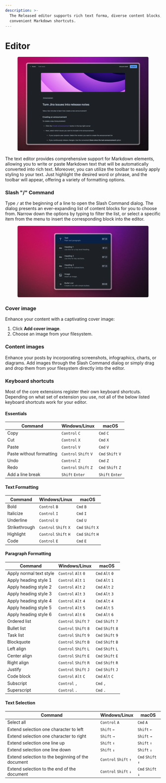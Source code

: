 ```yaml
---
description: >-
  The Released editor supports rich text forma, diverse content blocks, and
  convenient Markdown shortcuts.
---
```


# Editor

<figure><img src="../../.gitbook/assets/Editor.png" alt=""><figcaption></figcaption></figure>

The text editor provides comprehensive support for Markdown elements, allowing you to write or paste Markdown text that will be automatically converted into rich text. Moreover, you can utilize the toolbar to easily apply styling to your text. Just highlight the desired word or phrase, and the toolbar will appear, offering a variety of formatting options.

### Slash "/" Command

Type `/` at the beginning of a line to open the Slash Command dialog. The dialog presents an ever-expanding list of content blocks for you to choose from. Narrow down the options by typing to filter the list, or select a specific item from the menu to insert the corresponding block into the editor.

<figure><img src="../../.gitbook/assets/Slash Dialog.png" alt=""><figcaption></figcaption></figure>

### Cover image

Enhance your content with a captivating cover image:

1. Click **Add cover image**.
2. Choose an image from your filesystem.

### Content images

Enhance your posts by incorporating screenshots, infographics, charts, or diagrams. Add images through the Slash Command dialog or simply drag and drop them from your filesystem directly into the editor.

### Keyboard shortcuts

Most of the core extensions register their own keyboard shortcuts. Depending on what set of extension you use, not all of the below listed keyboard shortcuts work for your editor.

#### Essentials

| Command                  | Windows/Linux         | macOS             |
| ------------------------ | --------------------- | ----------------- |
| Copy                     | `Control` `C`         | `Cmd` `C`         |
| Cut                      | `Control` `X`         | `Cmd` `X`         |
| Paste                    | `Control` `V`         | `Cmd` `V`         |
| Paste without formatting | `Control` `Shift` `V` | `Cmd` `Shift` `V` |
| Undo                     | `Control` `Z`         | `Cmd` `Z`         |
| Redo                     | `Control` `Shift` `Z` | `Cmd` `Shift` `Z` |
| Add a line break         | `Shift` `Enter`       | `Shift` `Enter`   |

#### Text Formatting

| Command       | Windows/Linux         | macOS             |
| ------------- | --------------------- | ----------------- |
| Bold          | `Control` `B`         | `Cmd` `B`         |
| Italicize     | `Control` `I`         | `Cmd` `I`         |
| Underline     | `Control` `U`         | `Cmd` `U`         |
| Strikethrough | `Control` `Shift` `X` | `Cmd` `Shift` `X` |
| Highlight     | `Control` `Shift` `H` | `Cmd` `Shift` `H` |
| Code          | `Control` `E`         | `Cmd` `E`         |

#### Paragraph Formatting

| Command                 | Windows/Linux         | macOS             |
| ----------------------- | --------------------- | ----------------- |
| Apply normal text style | `Control` `Alt` `0`   | `Cmd` `Alt` `0`   |
| Apply heading style 1   | `Control` `Alt` `1`   | `Cmd` `Alt` `1`   |
| Apply heading style 2   | `Control` `Alt` `2`   | `Cmd` `Alt` `2`   |
| Apply heading style 3   | `Control` `Alt` `3`   | `Cmd` `Alt` `3`   |
| Apply heading style 4   | `Control` `Alt` `4`   | `Cmd` `Alt` `4`   |
| Apply heading style 5   | `Control` `Alt` `5`   | `Cmd` `Alt` `5`   |
| Apply heading style 6   | `Control` `Alt` `6`   | `Cmd` `Alt` `6`   |
| Ordered list            | `Control` `Shift` `7` | `Cmd` `Shift` `7` |
| Bullet list             | `Control` `Shift` `8` | `Cmd` `Shift` `8` |
| Task list               | `Control` `Shift` `9` | `Cmd` `Shift` `9` |
| Blockquote              | `Control` `Shift` `B` | `Cmd` `Shift` `B` |
| Left align              | `Control` `Shift` `L` | `Cmd` `Shift` `L` |
| Center align            | `Control` `Shift` `E` | `Cmd` `Shift` `E` |
| Right align             | `Control` `Shift` `R` | `Cmd` `Shift` `R` |
| Justify                 | `Control` `Shift` `J` | `Cmd` `Shift` `J` |
| Code block              | `Control` `Alt` `C`   | `Cmd` `Alt` `C`   |
| Subscript               | `Control` `,`         | `Cmd` `,`         |
| Superscript             | `Control` `.`         | `Cmd` `.`         |



#### Text Selection

| Command                                           | Windows/Linux         | macOS             |
| ------------------------------------------------- | --------------------- | ----------------- |
| Select all                                        | `Control` `A`         | `Cmd` `A`         |
| Extend selection one character to left            | `Shift` `←`           | `Shift` `←`       |
| Extend selection one character to right           | `Shift` `→`           | `Shift` `→`       |
| Extend selection one line up                      | `Shift` `↑`           | `Shift` `↑`       |
| Extend selection one line down                    | `Shift` `↓`           | `Shift` `↓`       |
| Extend selection to the beginning of the document | `Control` `Shift` `↑` | `Cmd` `Shift` `↑` |
| Extend selection to the end of the document       | `Control` `Shift` `↓` | `Cmd` `Shift` `↓` |

####
